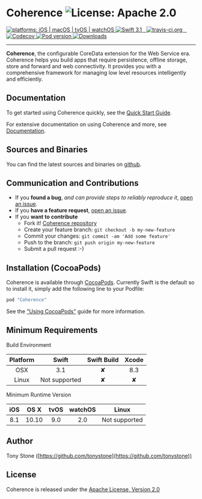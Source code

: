 
# Coherence ![License: Apache 2.0](https://img.shields.io/badge/License-Apache%202.0-lightgray.svg?style=flat)

<a href="https://github.com/tonystone/coherence/" target="_blank">
   <img src="https://img.shields.io/badge/platforms-iOS%20%7C%20macOS%20%7C%20tvOS%20%7C%20watchOS-lightgray.svg?style=flat" alt="platforms: iOS | macOS | tvOS | watchOS">
</a>
<a href="https://github.com/tonystone/coherence/" target="_blank">
   <img src="https://img.shields.io/badge/Swift-3.1-orange.svg?style=flat" alt="Swift 3.1">
</a>
<a href="https://travis-ci.org/tonystone/coherence" target="_blank">
  <img src="https://travis-ci.org/tonystone/coherence.svg?branch=master" alt="travis-ci.org" />
</a>
<a href="https://codecov.io/gh/tonystone/coherence" target="_blank">
  <img src="https://codecov.io/gh/tonystone/coherence/branch/master/graph/badge.svg" alt="Codecov" />
</a>
<a href="https://github.com/tonystone/coherence/" target="_blank">
    <img src="https://img.shields.io/cocoapods/v/Coherence.svg?style=flat" alt="Pod version">
</a>
<a href="https://github.com/tonystone/coherence/" target="_blank">
    <img src="https://img.shields.io/cocoapods/dt/Coherence.svg?style=flat" alt="Downloads">
</a>

---

**Coherence**, the configurable CoreData extension for the Web Service era.  Coherence helps you build apps that require persistence, offline storage, store and forward and web connectivity. It provides you with a comprehensive framework for managing low level resources intelligently and efficiently.

## Documentation

To get started using Coherence quickly, see the [Quick Start Guide](Documentation/Quick&#32;Start&#32;Guide.md).

For extensive documentation on using Coherence and more, see [Documentation](Documentation).

## Sources and Binaries

You can find the latest sources and binaries on [github](https://github.com/tonystone/coherence).

## Communication and Contributions

- If you **found a bug**, _and can provide steps to reliably reproduce it_, [open an issue](https://github.com/tonystone/coherence/issues).
- If you **have a feature request**, [open an issue](https://github.com/tonystone/coherence/issues).
- If you **want to contribute**
   - Fork it! [Coherence repository](https://github.com/tonystone/coherence)
   - Create your feature branch: `git checkout -b my-new-feature`
   - Commit your changes: `git commit -am 'Add some feature'`
   - Push to the branch: `git push origin my-new-feature`
   - Submit a pull request :-)

## Installation (CocoaPods)

Coherence is available through [CocoaPods](http://cocoapods.org). Currently Swift is the default so to install it, simply add the following line to your Podfile:

```ruby
pod "Coherence"
```

See the ["Using CocoaPods"](https://guides.cocoapods.org/using/using-cocoapods.html) guide for more information.

## Minimum Requirements

Build Environment

| Platform | Swift | Swift Build | Xcode |
|:--------:|:-----:|:----------:|:------:|
| OSX      | 3.1 | &#x2718; | 8.3 |
| Linux    | Not supported | &#x2718; | &#x2718; |

Minimum Runtime Version

| iOS |  OS X | tvOS | watchOS | Linux |
|:---:|:-----:|:----:|:-------:|:------------:|
| 8.1 | 10.10 | 9.0  | 2.0 | Not supported |

## Author

Tony Stone ([https://github.com/tonystone](https://github.com/tonystone))

## License

Coherence is released under the [Apache License, Version 2.0](http://www.apache.org/licenses/LICENSE-2.0.html)
